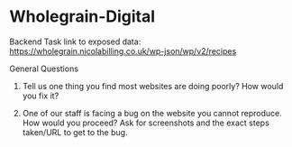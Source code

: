 # Wholegrain-Digital

Backend Task link to exposed data: https://wholegrain.nicolabilling.co.uk/wp-json/wp/v2/recipes

General Questions
1. Tell us one thing you find most websites are doing poorly? How would you fix it?

2. One of our staff is facing a bug on the website you cannot reproduce. How would you proceed?
Ask for screenshots and the exact steps taken/URL to get to the bug.
